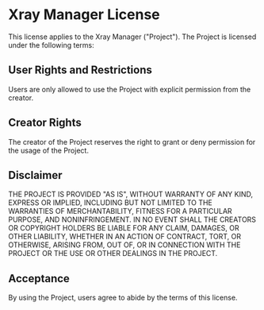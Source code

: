 # Xray Manager License

This license applies to the Xray Manager ("Project"). The Project is licensed under the following terms:

## User Rights and Restrictions

Users are only allowed to use the Project with explicit permission from the creator.

## Creator Rights

The creator of the Project reserves the right to grant or deny permission for the usage of the Project.

## Disclaimer

THE PROJECT IS PROVIDED "AS IS", WITHOUT WARRANTY OF ANY KIND, EXPRESS OR IMPLIED, INCLUDING BUT NOT LIMITED TO THE WARRANTIES OF MERCHANTABILITY, FITNESS FOR A PARTICULAR PURPOSE, AND NONINFRINGEMENT. IN NO EVENT SHALL THE CREATORS OR COPYRIGHT HOLDERS BE LIABLE FOR ANY CLAIM, DAMAGES, OR OTHER LIABILITY, WHETHER IN AN ACTION OF CONTRACT, TORT, OR OTHERWISE, ARISING FROM, OUT OF, OR IN CONNECTION WITH THE PROJECT OR THE USE OR OTHER DEALINGS IN THE PROJECT.

## Acceptance

By using the Project, users agree to abide by the terms of this license.
